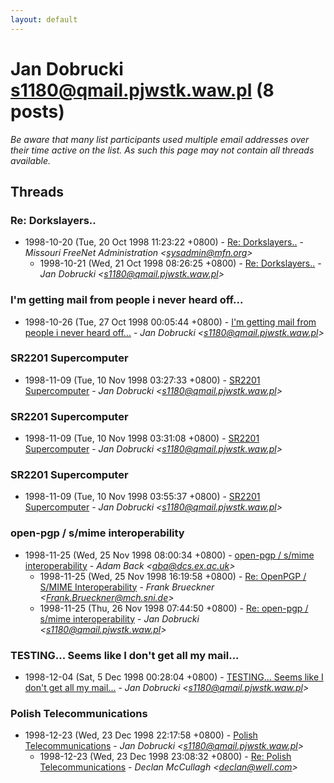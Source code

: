 ```yaml
---
layout: default
---
```


# Jan Dobrucki <s1180@qmail.pjwstk.waw.pl> (8 posts)

_Be aware that many list participants used multiple email addresses over their time active on the list. As such this page may not contain all threads available._

## Threads

### Re: Dorkslayers..
+ 1998-10-20 (Tue, 20 Oct 1998 11:23:22 +0800) - [Re: Dorkslayers..](/archive/1998/10/9c854a8d5d6aca99a92a11bd16c7ea593a381756d9eea0d6c657cc4a0f4b15d0) - _Missouri FreeNet Administration \<sysadmin@mfn.org\>_
  + 1998-10-21 (Wed, 21 Oct 1998 08:26:25 +0800) - [Re: Dorkslayers..](/archive/1998/10/5e3e7add2c96421ca3c25257b327936f8cff55659487ad78bfa8759a8fa6ec11) - _Jan Dobrucki \<s1180@qmail.pjwstk.waw.pl\>_

### I'm getting mail from people i never heard off...
+ 1998-10-26 (Tue, 27 Oct 1998 00:05:44 +0800) - [I'm getting mail from people i never heard off...](/archive/1998/10/922acd71df0c5a8bdb5d97da73375bec861bad8d44595d8b412128b2c72805e1) - _Jan Dobrucki \<s1180@qmail.pjwstk.waw.pl\>_

### SR2201 Supercomputer
+ 1998-11-09 (Tue, 10 Nov 1998 03:27:33 +0800) - [SR2201 Supercomputer](/archive/1998/11/3a2619b7e5eb1702de072e004cd3027638294cb683f1ca52e74e215c37850a95) - _Jan Dobrucki \<s1180@qmail.pjwstk.waw.pl\>_

### SR2201 Supercomputer
+ 1998-11-09 (Tue, 10 Nov 1998 03:31:08 +0800) - [SR2201 Supercomputer](/archive/1998/11/bd7bdfea095041b44443637233c27edcf4200f764486feb625293109a68a60be) - _Jan Dobrucki \<s1180@qmail.pjwstk.waw.pl\>_

### SR2201 Supercomputer
+ 1998-11-09 (Tue, 10 Nov 1998 03:55:37 +0800) - [SR2201 Supercomputer](/archive/1998/11/f1ac024d9fa6292059b46f78af320098220585ceae773a86d4f735d8fdc0bd4e) - _Jan Dobrucki \<s1180@qmail.pjwstk.waw.pl\>_

### open-pgp / s/mime interoperability
+ 1998-11-25 (Wed, 25 Nov 1998 08:00:34 +0800) - [open-pgp / s/mime interoperability](/archive/1998/11/8398eeb5468b76ac024e993039ba600f2302b2b21a31f704ea80c7ef683ca3ce) - _Adam Back \<aba@dcs.ex.ac.uk\>_
  + 1998-11-25 (Wed, 25 Nov 1998 16:19:58 +0800) - [Re: OpenPGP / S/MIME Interoperability](/archive/1998/11/cd1ae45e002b369263dcd94cb977e9632007ae799e12967a64c91ab39ed048ae) - _Frank Brueckner \<Frank.Brueckner@mch.sni.de\>_
  + 1998-11-25 (Thu, 26 Nov 1998 07:44:50 +0800) - [Re: open-pgp / s/mime interoperability](/archive/1998/11/6315f77c55061e283615b10d47bad08438cba31dc4e88239629f2f04086565d7) - _Jan Dobrucki \<s1180@qmail.pjwstk.waw.pl\>_

### TESTING... Seems like I don't get all my mail...
+ 1998-12-04 (Sat, 5 Dec 1998 00:28:04 +0800) - [TESTING... Seems like I don't get all my mail...](/archive/1998/12/77a0944dd8d207d433ab0a0b8b445e9b107a553190a422f253bfcc0317c5f0e9) - _Jan Dobrucki \<s1180@qmail.pjwstk.waw.pl\>_

### Polish Telecommunications
+ 1998-12-23 (Wed, 23 Dec 1998 22:17:58 +0800) - [Polish Telecommunications](/archive/1998/12/9766f2023f16ea35e06e8301ba72ad9194749e12e3e6601906bae1b62aff2abd) - _Jan Dobrucki \<s1180@qmail.pjwstk.waw.pl\>_
  + 1998-12-23 (Wed, 23 Dec 1998 23:08:32 +0800) - [Re: Polish Telecommunications](/archive/1998/12/f35d20f1cedb57d75f5b359b847ed32fb7b137228b186713c7110efda5c318df) - _Declan McCullagh \<declan@well.com\>_

